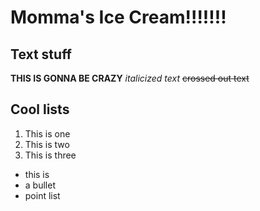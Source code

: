 # Momma's Ice Cream!!!!!!!

## Text stuff
**THIS IS GONNA BE CRAZY**
*italicized text*
~~crossed out text~~

## Cool lists
1. This is one
2. This is two
3. This is three

- this is
- a bullet
- point list
